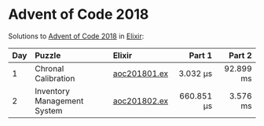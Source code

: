 # Advent of Code 2018

Solutions to [Advent of Code 2018](https://adventofcode.com/2018/) in [Elixir](https://elixir-lang.org/):

| Day  | Puzzle                      | Elixir                                                      |     Part 1 |    Part 2 |
| :--- | :-------------------------- | :---------------------------------------------------------- | ---------: | --------: |
| 1    | Chronal Calibration         | [aoc201801.ex](01_chronal_calibration/aoc201801.ex)         |   3.032 µs | 92.899 ms |
| 2    | Inventory Management System | [aoc201802.ex](02_inventory_management_system/aoc201802.ex) | 660.851 µs |  3.576 ms |

